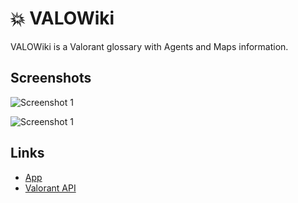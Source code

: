 
# 💥 VALOWiki

VALOWiki is a Valorant glossary with Agents and Maps information.


## Screenshots

![Screenshot 1](https://i.ibb.co/Jr8cpGj/image.png)

![Screenshot 1](https://i.ibb.co/7kPRVGy/image.png)


## Links

 - [App](https://valowiki.vercel.app)
 - [Valorant API](https://valorant-api.com)

